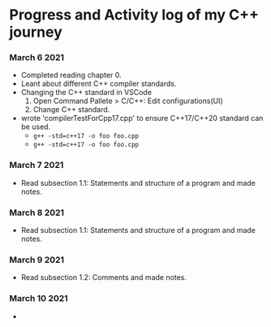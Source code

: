 # Progress and Activity log of my C++ journey

### March 6 2021
- Completed reading chapter 0.
- Leant about different C++ compiler standards.
- Changing the C++ standard in VSCode
    1. Open Command Pallete > C/C++: Edit configurations(UI)
    2. Change C++ standard.
- wrote 'compilerTestForCpp17.cpp' to ensure C++17/C++20 standard can be used.
     - `g++ -std=c++17 -o foo foo.cpp`
     - `g++ -std=c++17 -o foo foo.cpp`

### March 7 2021
- Read subsection 1.1: Statements and structure of a program and made 
notes.

### March 8 2021
- Read subsection 1.1: Statements and structure of a program and made 
notes.

### March 9 2021
- Read subsection 1.2: Comments and made notes.

### March 10 2021
- 

